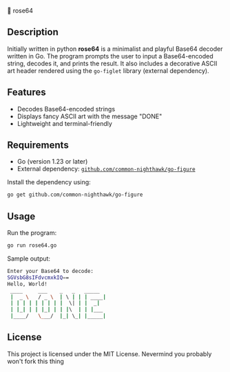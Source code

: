 🌹 rose64

## Description

Initially written in python  **rose64** is a minimalist and playful Base64 decoder written in Go. The program prompts the user to input a Base64-encoded string, decodes it, and prints the result. It also includes a decorative ASCII art header rendered using the `go-figlet` library (external dependency).

## Features

- Decodes Base64-encoded strings
- Displays fancy ASCII art with the message "DONE"
- Lightweight and terminal-friendly

## Requirements

- Go (version 1.23 or later)
- External dependency: [`github.com/common-nighthawk/go-figure`](https://github.com/common-nighthawk/go-figure)

Install the dependency using:

```bash
go get github.com/common-nighthawk/go-figure
```

## Usage

Run the program:

```bash
go run rose64.go
```

Sample output:

```bash
Enter your Base64 to decode:
SGVsbG8sIFdvcmxkIQ==
Hello, World!
 ____     ___    _   _   _____
 |  _ \   / _ \  | \ | | | ____|
 | | | | | | | | |  \| | |  _|
 | |_| | | |_| | | |\  | | |___
 |____/   \___/  |_| \_| |_____|
```

## License

This project is licensed under the MIT License. Nevermind you probably won't  fork this thing

